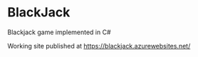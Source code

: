 # BlackJack
Blackjack game implemented in C#

Working site published at https://blackjack.azurewebsites.net/
